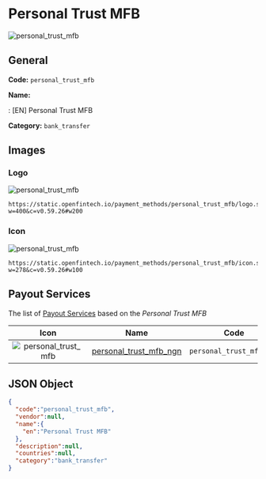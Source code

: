 
# Personal Trust MFB 
![personal_trust_mfb](https://static.openfintech.io/payment_methods/personal_trust_mfb/logo.svg?w=400&c=v0.59.26#w200)  

## General 
**Code:** `personal_trust_mfb` 
 
**Name:** 
 
:	[EN] Personal Trust MFB 
 
**Category:** `bank_transfer` 
 

## Images 

### Logo 
![personal_trust_mfb](https://static.openfintech.io/payment_methods/personal_trust_mfb/logo.svg?w=400&c=v0.59.26#w200)  

```
https://static.openfintech.io/payment_methods/personal_trust_mfb/logo.svg?w=400&c=v0.59.26#w200
```  

### Icon 
![personal_trust_mfb](https://static.openfintech.io/payment_methods/personal_trust_mfb/icon.svg?w=278&c=v0.59.26#w100)  

```
https://static.openfintech.io/payment_methods/personal_trust_mfb/icon.svg?w=278&c=v0.59.26#w100
```  

## Payout Services 
 
The list of [Payout Services](/payout-services/) based on the _Personal Trust MFB_ 

|Icon|Name|Code| 
|:---:|:---:|:---:| 
|![personal_trust_mfb](https://static.openfintech.io/payout_methods/personal_trust_mfb/icon.svg?w=278&c=v0.59.26#w40) |[personal_trust_mfb_ngn](/payout-services/personal_trust_mfb_ngn/)|`personal_trust_mfb_ngn`| 
 

## JSON Object 

```json
{
  "code":"personal_trust_mfb",
  "vendor":null,
  "name":{
    "en":"Personal Trust MFB"
  },
  "description":null,
  "countries":null,
  "category":"bank_transfer"
}
```  

